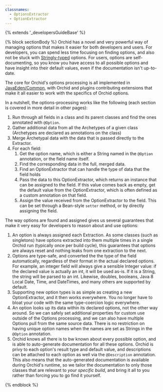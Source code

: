 ```yaml
---
classnames:
  - OptionsExtractor
  - OptionExtractor
---
```


{% extends '_developersGuideBase' %}

{% block sectionBody %}
Orchid has a novel and very powerful way of managing options that makes it easier for both developers and users. For 
developers, you can spend less time focusing on finding options, and also not be stuck with 
[Stringly-typed](http://wiki.c2.com/?StringlyTyped) options. For users, options are self-documenting, so you know you 
have access to all possible options and have insight into their default values, even if the documentation isn't 
up-to-date.

The core for Orchid's options processing is all implemented in [JavaEden/Common](https://github.com/JavaEden/Common), 
with Orchid and plugins contributing extensions that make it all easier to work with the specifics of Orchid options.

In a nutshell, the options-processing works like the following (each section is covered in more detail in other pages):

1) Run through all fields in a class and its parent classes and find the ones annotated with `@Option`. 
1) Gather additional data from all the Archetypes of a given class (Archetypes are declared as annotations on the class)
1) Merge Archetypal data with the data that is passed directly to the Extractor.
1) For each field:
    1) Get the option name, which is either a String named in the `@Option` annotation, or the field name itself. 
    1) Find the corresponding data in the full, merged data.
    1) Find an OptionExtractor that can handle the type of data that the field holds
    1) Pass the data to this OptionExtractor, which returns an instance that can be assigned to the field. If this value
        comes back as empty, get the default value from the OptionExtractor, which is often defined as a custom 
        annotation on that field.
    1) Assign the value received from the OptionExtractor to the field. This can be set through a Bean-style `setter`
        method, or by directly assigning the field.

The way options are found and assigned gives us several guarantees that make it very easy for developers to reason about
and use options:

1) An option is always assigned each Extraction. As some classes (such as singletons) have options extracted into them
    multiple times in a single Orchid run (typically once per build cycle), this guarantees that options are always 
    reset and nothing leaks from one extraction to the next.
1) Options are type-safe, and converted the the type of the field automatically, regardless of their format in the 
    actual declared options. For example, an integer field will always give a sensible Integer value: if the declared
    value is actually an int, it will be used as-is. If it is a String, the string will be parsed to an int. Likewise, 
    doubles, booleans, Java 8 Local Date, Time, and DateTimes, and many others are supported by default. 
1) Supporting new option types is as simple as creating a new OptionExtractor, and it then works everywhere. You no 
    longer have to bloat your code with the same type-coercion logic everywhere. 
1) An option looks up its data within its declared options, not the other way around. So we can safely set additional 
    properties for custom use outside of the Options processing, and we can also have multiple Options pull from the 
    same source data. There is no restriction on having unique option names when the names are set as Strings in the 
    `@Option` annotation.
1) Orchid knows all there is to bw known about every possible option, and is able to auto-generate documentation for 
    all these options. Orchid is privy to each option's result type and default value, and descriptions can be attached
    to each option as well via the `@Description` annotation. This also means that the auto-generated documentation is
    available during Orchid's runtime, so we tailor the documentation to only those classes that are relevant to 
    _your specific build_, and bring it all to you rather than forcing you to go find it yourself.

{% endblock %}